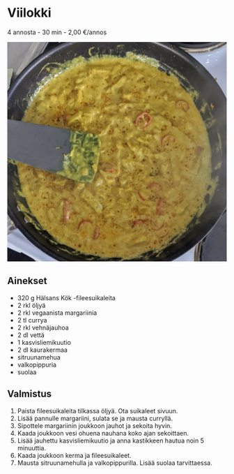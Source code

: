 # Viilokki
4 annosta - 30 min - 2,00 €/annos

![Ruokakuva](/.pic/viilokki.png)

## Ainekset
- 320 g Hälsans Kök -fileesuikaleita
- 2 rkl öljyä
- 2 rkl vegaanista margariinia
- 2 tl currya
- 2 rkl vehnäjauhoa
- 2 dl vettä
- 1 kasvisliemikuutio
- 2 dl kaurakermaa
- sitruunamehua
- valkopippuria
- suolaa

## Valmistus
1. Paista fileesuikaleita tilkassa öljyä. Ota suikaleet sivuun.
2. Lisää pannulle margariini, sulata se ja mausta curryllä.
3. Sipottele margariinin joukkoon jauhot ja sekoita hyvin.
4. Kaada joukkoon vesi ohuena nauhana koko ajan sekoittaen.
5. Lisää jauhettu kasvisliemikuutio ja anna kastikkeen hautua noin 5 minuuttia.
6. Kaada joukkoon kerma ja fileesuikaleet.
7. Mausta sitruunamehulla ja valkopippurilla. Lisää suolaa tarvittaessa.
